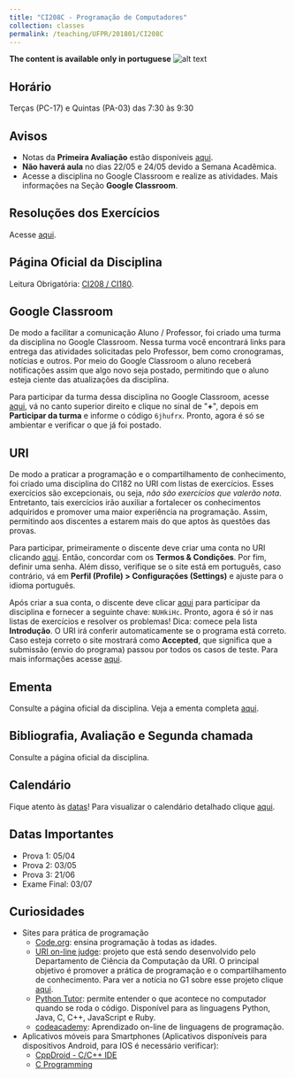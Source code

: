 ```yaml
---
title: "CI208C - Programação de Computadores"
collection: classes
permalink: /teaching/UFPR/201801/CI208C
---
```


**The content is available only in portuguese** ![alt text](https://jacksonpradolima.github.io/images/brazil.png "Portuguese content")

## Horário
Terças (PC-17) e Quintas (PA-03) das 7:30 às 9:30

## Avisos

- Notas da **Primeira Avaliação** estão disponíveis [aqui](https://jacksonpradolima.github.io/files/teaching/UFPR/201801/CI208C/Notas-CI208C-20181.pdf).
- **Não haverá aula** no dias 22/05 e 24/05 devido a Semana Acadêmica.
- Acesse a disciplina no Google Classroom e realize as atividades. Mais informações na Seção **Google Classroom**.

## Resoluções dos Exercícios 

Acesse [aqui](https://jacksonpradolima.github.io/files/teaching/UFPR/201801/CI208C/ExerciciosResolvidos).

## Página Oficial da Disciplina

Leitura Obrigatória: [CI208 / CI180](http://www.inf.ufpr.br/ci208/).

## Google Classroom

De modo a facilitar a comunicação Aluno / Professor, foi criado uma turma da disciplina no Google Classroom. Nessa turma você encontrará links para entrega das atividades solicitadas pelo Professor, bem como cronogramas, notícias e outros. Por meio do Google Classroom o aluno receberá notificações assim que algo novo seja postado, permitindo que o aluno esteja ciente das atualizações da disciplina. 

Para participar da turma dessa disciplina no Google Classroom, acesse [aqui](https://classroom.google.com), vá no canto superior direito e clique no sinal de "**+**", depois em **Participar da turma** e informe o código ```6jhufrx```. Pronto, agora é só se ambientar e verificar o que já foi postado.

## URI

De modo a praticar a programação e o compartilhamento de conhecimento, foi criado uma disciplina do CI182 no URI com listas de exercícios. Esses exercícios são excepcionais, ou seja, *não são exercícios que valerão nota*. Entretanto, tais exercícios irão auxiliar a fortalecer os conhecimentos adquiridos e promover uma maior experiência na programação. Assim, permitindo aos discentes a estarem mais do que aptos às questões das provas.

Para participar, primeiramente o discente deve criar uma conta no URI clicando [aqui](https://www.urionlinejudge.com.br/judge/pt/login). Então, concordar com os **Termos & Condições**. Por fim, definir uma senha. Além disso, verifique se o site está em português, caso contrário, vá em **Perfil (Profile) > Configurações (Settings)** e ajuste para o idioma português.

Após criar a sua conta, o discente deve clicar [aqui](https://www.urionlinejudge.com.br/judge/en/disciplines/join/3545) para participar da disciplina e fornecer a seguinte chave: ```NUHkiHc```. Pronto, agora é só ir nas listas de exercícios e resolver os problemas! Dica: comece pela lista **Introdução**. O URI irá conferir automaticamente se o programa está correto. Caso esteja correto o site mostrará como **Accepted**, que significa que a submissão (envio do programa) passou por todos os casos de teste. Para mais informações acesse [aqui](https://www.urionlinejudge.com.br/judge/pt/faqs/about/judge).

## Ementa

Consulte a página oficial da disciplina.
Veja a ementa completa [aqui](http://www.inf.ufpr.br/arquivos/dinf/Disciplinas/OutrosCursosUFPR/CI208_Ficha2.pdf).

## Bibliografia, Avaliação e Segunda chamada

Consulte a página oficial da disciplina.

## Calendário

Fique atento às [datas](https://jacksonpradolima.github.io/files/teaching/UFPR/201801/CI208C/Cronograma_CI208C_20181.pdf)!
Para visualizar o calendário detalhado clique [aqui](https://jacksonpradolima.github.io/files/teaching/UFPR/201801/CI208C/Cronograma_Detalhado_CI208C_20181.pdf).

## Datas Importantes

- Prova 1: 05/04
- Prova 2: 03/05
- Prova 3: 21/06
- Exame Final: 03/07

## Curiosidades

- Sites para prática de programação
	- [Code.org](https://code.org/): ensina programação à todas as idades.
	- [URI on-line judge](https://www.urionlinejudge.com.br/judge/en/login): projeto que está sendo desenvolvido pelo Departamento de Ciência da Computação da URI. O principal objetivo é promover a prática de programação e o compartilhamento de conhecimento. Para ver a notícia no G1 sobre esse projeto clique [aqui](http://g1.globo.com/rs/rio-grande-do-sul/noticia/2013/07/portal-do-rs-ajuda-alunos-resolver-problemas-de-programacao-de-casa.html).
	- [Python Tutor](http://pythontutor.com/): permite entender o que acontece no computador quando se roda o código. Disponível para as linguagens Python, Java, C, C++, JavaScript e Ruby.
	- [codeacademy](https://www.codecademy.com/pt-BR/learn): Aprendizado on-line de linguagens de programação.
- Aplicativos móveis para Smartphones (Aplicativos disponíveis para dispositivos Android, para IOS é necessário verificar):
	- [CppDroid - C/C++ IDE](https://play.google.com/store/apps/details?id=name.antonsmirnov.android.cppdroid&hl=pt_BR)
	- [C Programming](https://play.google.com/store/apps/details?id=c.programming)	

